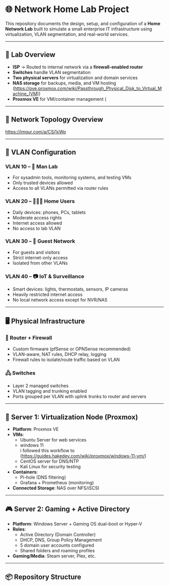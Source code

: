 # 🌐 Network Home Lab Project

This repository documents the design, setup, and configuration of a **Home Network Lab** built to simulate a small enterprise IT infrastructure using virtualization, VLAN segmentation, and real-world services.

---

## 🧱 Lab Overview

- **ISP** → Routed to internal network via a **firewall-enabled router**
- **Switches** handle VLAN segmentation
- **Two physical servers** for virtualization and domain services
- **NAS storage** for backups, media, and VM hosting (https://pve.proxmox.com/wiki/Passthrough_Physical_Disk_to_Virtual_Machine_(VM))
- **Proxmox VE** for VM/container management
(
---

## 🧭 Network Topology Overview
   

https://imgur.com/a/CSj1xWp

---

## 🔧 VLAN Configuration

### VLAN 10 – 🧪 **Man Lab**
- For sysadmin tools, monitoring systems, and testing VMs
- Only trusted devices allowed
- Access to all VLANs permitted via router rules

### VLAN 20 – 👨‍👩‍👧 **Home Users**
- Daily devices: phones, PCs, tablets
- Moderate access rights
- Internet access allowed
- No access to lab VLAN

### VLAN 30 – 🎫 **Guest Network**
- For guests and visitors
- Strict internet-only access
- Isolated from other VLANs

### VLAN 40 – 📷 **IoT & Surveillance**
- Smart devices: lights, thermostats, sensors, IP cameras
- Heavily restricted internet access
- No local network access except for NVR/NAS

---

## 🖥️ Physical Infrastructure

### 🔐 Router + Firewall
- Custom firmware (pfSense or OPNSense recommended)
- VLAN-aware, NAT rules, DHCP relay, logging
- Firewall rules to isolate/route traffic based on VLAN

### 🖧 Switches
- Layer 2 managed switches
- VLAN tagging and trunking enabled
- Ports grouped per VLAN with uplink trunks to router and servers

---

## 🧰 Server 1: Virtualization Node (Proxmox)

- **Platform**: Proxmox VE
- **VMs**:
  - Ubuntu Server for web services
  - windows 11
  <br>i followed this workflow to
  (https://guides.hakedev.com/wiki/proxmox/windows-11-vm/)
  - CentOS server for DNS/NTP
  - Kali Linux for security testing
- **Containers**:
  - Pi-hole (DNS filtering)
  - Grafana + Prometheus (monitoring)
- **Connected Storage**: NAS over NFS/iSCSI

---

## 🎮 Server 2: Gaming + Active Directory

- **Platform**: Windows Server + Gaming OS dual-boot or Hyper-V
- **Roles**:
  - Active Directory (Domain Controller)
  - DHCP, DNS, Group Policy Management
  - 5 domain user accounts configured
  - Shared folders and roaming profiles
- **Gaming/Media**: Steam server, Plex, etc.

---

## 📦 Repository Structure


